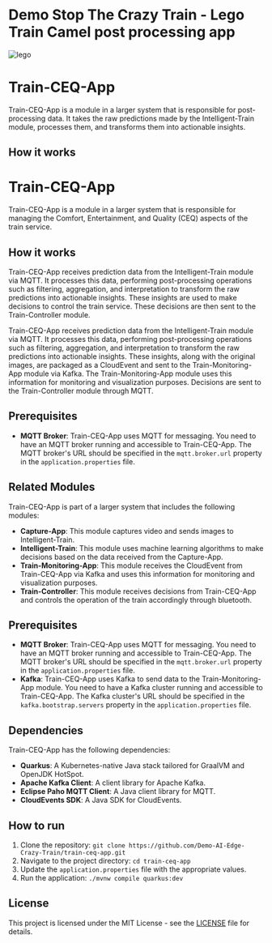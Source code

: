 # Demo Stop The Crazy Train - Lego Train Camel post processing app

![lego](https://www.lego.com/cdn/cs/set/assets/blt95604d8cc65e26c4/CITYtrain_Hero-XL-Desktop.png?fit=crop&format=webply&quality=80&width=1600&height=1000&dpr=1)

# Train-CEQ-App

Train-CEQ-App is a module in a larger system that is responsible for post-processing data. It takes the raw predictions made by the Intelligent-Train module, processes them, and transforms them into actionable insights.

## How it works

# Train-CEQ-App

Train-CEQ-App is a module in a larger system that is responsible for managing the Comfort, Entertainment, and Quality (CEQ) aspects of the train service.

## How it works

Train-CEQ-App receives prediction data from the Intelligent-Train module via MQTT. It processes this data, performing post-processing operations such as filtering, aggregation, and interpretation to transform the raw predictions into actionable insights. These insights are used to make decisions to control the train service. These decisions are then sent to the Train-Controller module.

Train-CEQ-App receives prediction data from the Intelligent-Train module via MQTT. It processes this data, performing post-processing operations such as filtering, aggregation, and interpretation to transform the raw predictions into actionable insights. These insights, along with the original images, are packaged as a CloudEvent and sent to the Train-Monitoring-App module via Kafka. The Train-Monitoring-App module uses this information for monitoring and visualization purposes. Decisions are sent to the Train-Controller module through MQTT.



## Prerequisites

- **MQTT Broker**: Train-CEQ-App uses MQTT for messaging. You need to have an MQTT broker running and accessible to Train-CEQ-App. The MQTT broker's URL should be specified in the `mqtt.broker.url` property in the `application.properties` file.

## Related Modules

Train-CEQ-App is part of a larger system that includes the following modules:

- **Capture-App**: This module captures video and sends images to Intelligent-Train.
- **Intelligent-Train**: This module uses machine learning algorithms to make decisions based on the data received from the Capture-App.
- **Train-Monitoring-App**: This module receives the CloudEvent from Train-CEQ-App via Kafka and uses this information for monitoring and visualization purposes.
- **Train-Controller**: This module receives decisions from Train-CEQ-App and controls the operation of the train accordingly through bluetooth.

## Prerequisites

- **MQTT Broker**: Train-CEQ-App uses MQTT for messaging. You need to have an MQTT broker running and accessible to Train-CEQ-App. The MQTT broker's URL should be specified in the `mqtt.broker.url` property in the `application.properties` file.
- **Kafka**: Train-CEQ-App uses Kafka to send data to the Train-Monitoring-App module. You need to have a Kafka cluster running and accessible to Train-CEQ-App. The Kafka cluster's URL should be specified in the `kafka.bootstrap.servers` property in the `application.properties` file.

## Dependencies

Train-CEQ-App has the following dependencies:

- **Quarkus**: A Kubernetes-native Java stack tailored for GraalVM and OpenJDK HotSpot.
- **Apache Kafka Client**: A client library for Apache Kafka.
- **Eclipse Paho MQTT Client**: A Java client library for MQTT.
- **CloudEvents SDK**: A Java SDK for CloudEvents.


## How to run

1. Clone the repository: `git clone https://github.com/Demo-AI-Edge-Crazy-Train/train-ceq-app.git`
2. Navigate to the project directory: `cd train-ceq-app`
3. Update the `application.properties` file with the appropriate values.
4. Run the application: `./mvnw compile quarkus:dev`

## License

This project is licensed under the MIT License - see the [LICENSE](LICENSE) file for details.